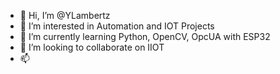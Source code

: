 - 👋 Hi, I’m @YLambertz
- 👀 I’m interested in Automation and IOT Projects 
- 🌱 I’m currently learning Python, OpenCV, OpcUA with ESP32
- 💞️ I’m looking to collaborate on IIOT
- 📫 

<!---
YLambertz/YLambertz is a ✨ special ✨ repository because its `README.md` (this file) appears on your GitHub profile.
You can click the Preview link to take a look at your changes.
--->
